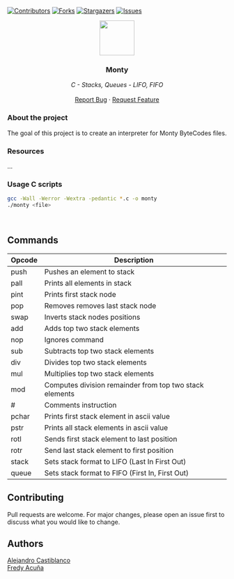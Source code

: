 [![Contributors][contributors-shield]][contributors-url]
[![Forks][forks-shield]][forks-url]
[![Stargazers][stars-shield]][stars-url]
[![Issues][issues-shield]][issues-url]


<p align="center">
  <img src="https://i.imgur.com/Ukcci0S.png" width="80" height="80">
  <h3 align="center">Monty</h3>

  <p align="center">
        <em>C - Stacks, Queues - LIFO, FIFO</em>
    <br /><br />
    <a href="https://github.com/AlejoCasti/monty/issues">Report Bug</a>
    ·
    <a href="https://github.com/AlejoCasti/monty/issues">Request Feature</a>
  </p>
</p>

### About the project
The goal of this project is to create an interpreter for Monty ByteCodes files.

### Resources
...

### Usage C scripts
```sh
gcc -Wall -Werror -Wextra -pedantic *.c -o monty
./monty <file>
```

</br>

## Commands

| Opcode | Description |
|---------------- | -----------|
|push   | Pushes an element to stack |
|pall   | Prints all elements in stack |
|pint   | Prints first stack node|
|pop    | Removes removes last stack node |
|swap   | Inverts stack nodes positions |
|add    | Adds top two stack elements|
|nop    | Ignores command |
|sub    | Subtracts top two stack elements |
|div    | Divides top two stack elements |
|mul | Multiplies top two stack elements|
|mod    | Computes division remainder from top two stack elements|
|#      | Comments instruction|
|pchar  | Prints first stack element in ascii value |
|pstr   | Prints all stack elements in ascii value |
|rotl   | Sends first stack element to last position |
|rotr   | Send last stack element to first position |
|stack  | Sets stack format to LIFO (Last In First Out) |
|queue  | Sets stack format to FIFO (First In, First Out) |

## Contributing
Pull requests are welcome. For major changes, please open an issue first to discuss what you would like to change.

## Authors
[Alejandro Castiblanco](https://www.linkedin.com/in/alejandro-castiblanco-prieto/)  
[Fredy Acuña](https://www.linkedin.com/in/fredhii/)

[contributors-shield]: https://img.shields.io/github/contributors/AlejoCasti/monty?style=flat-square
[contributors-url]: https://github.com/AlejoCasti/monty/graphs/contributors
[forks-shield]: https://img.shields.io/github/forks/AlejoCasti/monty.svg?style=flat-square
[forks-url]: https://github.com/AlejoCasti/monty/network/members
[stars-shield]: https://img.shields.io/github/stars/AlejoCasti/monty.svg?style=flat-square
[stars-url]: https://github.com/AlejoCasti/monty/stargazers
[issues-shield]: https://img.shields.io/github/issues/AlejoCasti/monty?style=flat-square
[issues-url]: https://github.com/AlejoCasti/monty/issues
